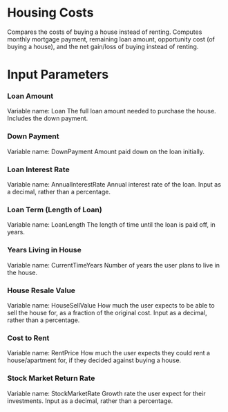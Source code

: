 # Housing Costs
Compares the costs of buying a house instead of renting. Computes monthly mortgage payment, remaining loan amount, opportunity cost (of buying a house), and the net gain/loss of buying instead of renting.

# Input Parameters
### Loan Amount
Variable name: Loan
The full loan amount needed to purchase the house. Includes the down payment.

### Down Payment
Variable name: DownPayment
Amount paid down on the loan initially.

### Loan Interest Rate
Variable name: AnnualInterestRate
Annual interest rate of the loan. Input as a decimal, rather than a percentage.

### Loan Term (Length of Loan)
Variable name: LoanLength
The length of time until the loan is paid off, in years.

### Years Living in House
Variable name: CurrentTimeYears
Number of years the user plans to live in the house.

### House Resale Value
Variable name: HouseSellValue
How much the user expects to be able to sell the house for, as a fraction of the original cost. Input as a decimal, rather than a percentage.

### Cost to Rent
Variable name: RentPrice
How much the user expects they could rent a house/apartment for, if they decided against buying a house.

### Stock Market Return Rate
Variable name: StockMarketRate
Growth rate the user expect for their investments. Input as a decimal, rather than a percentage. 